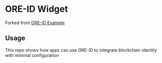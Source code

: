 # ORE-ID Widget
Forked from [ORE-ID Example](https://github.com/TeamAikon/ore-id-docs/tree/master/examples/react/tutorial/step3-web-widget)

## Usage
This repo shows how apps can use ORE-ID to integrate blockchain identity with minimal configuration